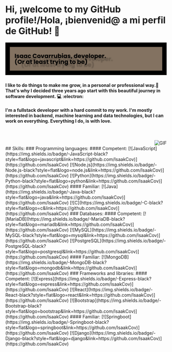 # Hi, ¡welcome to my GitHub profile!/Hola, ¡bienvenid@ a mi perfil de GitHub! 🐘
![Isaac Covarrubias](banner.png)
#### I like to do things to make me grow, in a personal or professional way.🌲That's why I decided three years ago start with this beautiful journey in software development. 💻 :electron:
#### I'm a fullstack developer with a hard commit to my work. I'm mostly interested in backend, machine learning and data technologies, but I can work on everything. Everything I do, is with love.
<br />
<br />

  <img align="right" alt="GIF" src="https://media.giphy.com/media/SwImQhtiNA7io/giphy.gif" />

<br />
## Skills:
### Programming languages:
#### Competent:
[![JavaScript](https://img.shields.io/badge/-JavaScript-black?style=flat&logo=javascript&link=https://github.com/IsaakCov)](https://github.com/IsaakCov)
[![Node.js](https://img.shields.io/badge/-Node.js-black?style=flat&logo=node.js&link=https://github.com/IsaakCov)](https://github.com/IsaakCov)
[![Python](https://img.shields.io/badge/-Python-black?style=flat&logo=python&link=https://github.com/IsaakCov)](https://github.com/IsaakCov)
#### Familiar:
[![Java](https://img.shields.io/badge/-Java-black?style=flat&logo=java&link=https://github.com/IsaakCov)](https://github.com/IsaakCov)
[![C](https://img.shields.io/badge/-C-black?style=flat&logo=c&link=https://github.com/IsaakCov)](https://github.com/IsaakCov)
### Databases:
#### Competent:
[![MariaDB](https://img.shields.io/badge/-MariaDB-black?style=flat&logo=mariadb&link=https://github.com/IsaakCov)](https://github.com/IsaakCov)
[![MySQL](https://img.shields.io/badge/-MySQL-black?style=flat&logo=mysql&link=https://github.com/IsaakCov)](https://github.com/IsaakCov)
[![PostgreSQL](https://img.shields.io/badge/-PostgreSQL-black?style=flat&logo=postgresql&link=https://github.com/IsaakCov)](https://github.com/IsaakCov)
#### Familiar:
[![MongoDB](https://img.shields.io/badge/-MongoDB-black?style=flat&logo=mongodb&link=https://github.com/IsaakCov)](https://github.com/IsaakCov)
### Frameworks and libraries:
#### Competent:
[![Express](https://img.shields.io/badge/-Express-black?style=flat&logo=express&link=https://github.com/IsaakCov)](https://github.com/IsaakCov)
[![React](https://img.shields.io/badge/-React-black?style=flat&logo=react&link=https://github.com/IsaakCov)](https://github.com/IsaakCov)
[![Bootstrap](https://img.shields.io/badge/-Bootstrap-black?style=flat&logo=bootstrap&link=https://github.com/IsaakCov)](https://github.com/IsaakCov)
#### Familiar:
[![Springboot](https://img.shields.io/badge/-Springboot-black?style=flat&logo=springboot&link=https://github.com/IsaakCov)](https://github.com/IsaakCov)
[![Django](https://img.shields.io/badge/-Django-black?style=flat&logo=django&link=https://github.com/IsaakCov)](https://github.com/IsaakCov)
